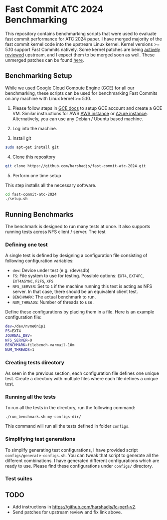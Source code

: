 # Fast Commit ATC 2024 Benchmarking

This repository contains benchmarking scripts that were used to evaluate fast commit
performance for ATC 2024 paper. I have merged majority of the fast commit kernel code into
the upstream Linux kernel. Kernel versions >= 5.10 support Fast Commits natively. Some
kernel patches are being [actively reviewed](link) upstream, and I expect them to be merged
soon as well. These unmerged patches can be found
[here](https://github.com/harshadjs/fc-perf-v2).

## Benchmarking Setup

While we used Google Cloud Compute Engine (GCE) for all our benchmarking, these scripts can
be used for benchmarking Fast Commits on any machine with Linux kernel >= 5.10.

1. Please follow steps in [GCE
   docs](https://cloud.google.com/compute/docs/instances/create-start-instance) to setup GCE
   account and create a GCE VM. Similar instructions for AWS [AWS
   instance](https://docs.aws.amazon.com/AWSEC2/latest/UserGuide/EC2_GetStarted.html) or
   [Azure
   instance](https://learn.microsoft.com/en-us/azure/virtual-machines/linux/quick-create-portal?tabs=ubuntu). Alternatively,
   you can use any Debian / Ubuntu based machine.
   
2. Log into the machine.

3. Install git

```sh
sudo apt-get install git
```

4. Clone this repository

```sh
git clone https://github.com/harshadjs/fast-commit-atc-2024.git
```

5. Perform one time setup

This step installs all the necessary software.

```sh
cd fast-commit-atc-2024
./setup.sh
```

## Running Benchmarks

The benchmark is designed to run many tests at once. It also supports running tests across
NFS client / server. The test

### Defining one test

A single test is defined by designing a configuration file consisting of following
configuration variables:
- `dev`: Device under test (e.g. /dev/sdb)
- `FS`:	File system to use for testing. Possible options: `EXT4`, `EXT4FC`, `EXT4ASYNC`,
  `F2FS`, `XFS`
- `NFS_SERVER`: Set to `1` if the machine running this test is acting as NFS server. In that
  case, there should be an equivalent client test.
- `BENCHMARK`: The actual benchmark to run.
- `NUM_THREADS`: Number of threads to use.

Define these configurations by placing them in a file. Here is an example configuration
file:

```sh
dev=/dev/nvme0n1p1
FS=EXT4
JOURNAL_DEV=
NFS_SERVER=0
BENCHMARK=filebench-varmail-10m
NUM_THREADS=1
```

### Creating tests directory

As seen in the previous section, each configuration file defines one unique test. Create a
directory with multiple files where each file defines a unique test.

### Running all the tests

To run all the tests in the directory, run the following command:

```
./run_benchmark.sh my-configs-dir/
```

This command will run all the tests defined in folder `configs`.

### Simplifying test generations

To simplify generating test configurations, I have provided script
`configs/generate-configs.sh`. You can tweak that script to generate all the different
combinations. I have generated different configurations which are ready to use. Please find
these configurations under `configs/` directory.

### Test suites

## TODO
- Add instructions in https://github.com/harshadjs/fc-perf-v2.
- Send patches for upstream review and fix link above.
